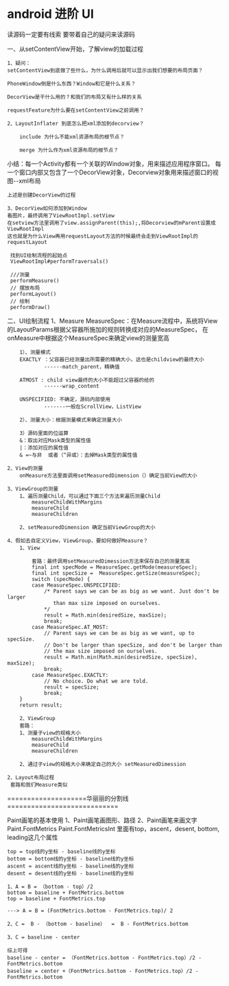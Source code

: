# android 进阶 UI #
读源码一定要有线索
要带着自己的疑问来读源码

一、从setContentView开始，了解view的加载过程
	
	1、疑问：
	setContentView到底做了些什么，为什么调用后就可以显示出我们想要的布局页面？
	
	PhoneWindow倒是什么东西？Window和它是什么关系？
	
	DecorView是干什么用的？和我们的布局又有什么样的关系
	
	requestFeature为什么要在setContentView之前调用？
	
	2、LayoutInflater 到底怎么把xml添加到decorview？
	
		include 为什么不能xml资源布局的根节点？
		
		merge 为什么作为xml资源布局的根节点？
	
   小结：每一个Activity都有一个关联的Window对象，用来描述应用程序窗口。
		 每一个窗口内部又包含了一个DecorView对象，Decorview对象用来描述窗口的视图--xml布局
	
	上述是创建DecorView的过程
	
	3、DecorView如何添加到Window
	看图片，最终调用了ViewRootImpl.setView
	在setview方法里调用了view.assignParent(this);,将Decorview的mParent设置成ViewRootImpl
	这也就是为什么View再用requestLayout方法的时候最终会走到ViewRootImpl的requestLayout
	
     找到UI绘制流程的起始点
	 ViewRootImpl#performTraversals()
	 
	 ///测量
	 performMeasure()
	 // 摆放布局
	 performLayout()
	 // 绘制
	 performDraw()
	 
二、UI绘制流程
	1、Measure
		MeasureSpec：在Measure流程中，系统将View的LayoutParams根据父容器所施加的规则转换成对应的MeasureSpec，
		在onMeasure中根据这个MeasureSpec来确定view的测量宽高
		
		1）、测量模式
		EXACTLY ：父容器已经测量出所需要的精确大小，这也是childview的最终大小
				------match_parent，精确值
				
		ATMOST : child view最终的大小不能超过父容器的给的
				------wrap_content 
				
		UNSPECIFIED: 不确定，源码内部使用
				-------一般在ScrollView，ListView 
				
		2）、测量大小：根据测量模式来确定测量大小
	
		3）源码里面的位运算
		&：取出对应Mask类型的属性值
		|：添加对应的属性值
		& =~与非  或者（^异或）：去掉Mask类型的属性值
		
	2、View的测量
		onMeasure方法里面调用setMeasuredDimension（）确定当前View的大小
	
	3、ViewGroup的测量
		1、遍历测量Child，可以通过下面三个方法来遍历测量Child
			measureChildWithMargins
			measureChild
			measureChildren
		
		2、setMeasuredDimension 确定当前ViewGroup的大小
		
	4、假如去自定义View，ViewGroup，要如何做好Measure？
		1、View
			
			套路：最终调用setMeasuredDimession方法来保存自己的测量宽高
			final int specMode = MeasureSpec.getMode(measureSpec);
			final int specSize =  MeasureSpec.getSize(measureSpec);
			switch (specMode) {
            case MeasureSpec.UNSPECIFIED:
                /* Parent says we can be as big as we want. Just don't be larger
                   than max size imposed on ourselves.
                */
                result = Math.min(desiredSize, maxSize);
                break;
            case MeasureSpec.AT_MOST:
                // Parent says we can be as big as we want, up to specSize.
                // Don't be larger than specSize, and don't be larger than
                // the max size imposed on ourselves.
                result = Math.min(Math.min(desiredSize, specSize), maxSize);
                break;
            case MeasureSpec.EXACTLY:
                // No choice. Do what we are told.
                result = specSize;
                break;
        }
        return result;
			
		2、ViewGroup
		套路：
		1、测量子view的规格大小
			measureChildWithMargins
			measureChild
			measureChildren
			
		2、通过子view的规格大小来确定自己的大小 setMeasuredDimession
		
	2、Layout布局过程
     套路和我们Measure类似
     
     
====================华丽丽的分割线============================

Paint画笔的基本使用
1、Paint画笔画图形、路径
2、Paint画笔来画文字
	Paint.FontMetrics
	Paint.FontMetricsInt
	里面有top，ascent，desent, bottom, leading这几个属性
	
	top = top线的y坐标 - baseline线的y坐标
	bottom = bottom线的y坐标 - baseline线的y坐标
	ascent = ascent线的y坐标 - baseline线的y坐标
	desent = desent线的y坐标 - baseline线的y坐标
	
	1、A = B = （bottom - top）/2
	bottom = baseline + FontMetrics.bottom
	top = baseline + FontMetrics.top

	---> A = B = (FontMetrics.bottom - FontMetrics.top)/ 2

	2、C =  B - （bottom - baseline）  =  B - FontMetrics.bottom

	3、C = baseline - center
		
	综上可得
	baseline - center = （FontMetrics.bottom - FontMetrics.top）/2 - FontMetrics.bottom
	baseline = center +（FontMetrics.bottom - FontMetrics.top）/2 - FontMetrics.bottom
